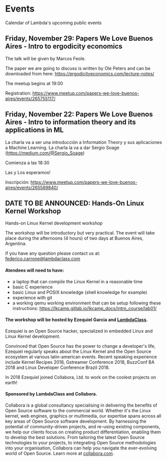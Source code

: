 # Events
Calendar of Lambda's upcoming public events

## Friday, November 29: Papers We Love Buenos Aires - Intro to ergodicity economics

The talk will be given by Marcos Feole.

The paper we are going to discuss is written by Ole Peters and can be downloaded from here: https://ergodicityeconomics.com/lecture-notes/

The meetup begins at 19:00

Registration: https://www.meetup.com/papers-we-love-buenos-aires/events/265755117/

## Friday, November 22: Papers We Love Buenos Aires - Intro to information theory and its applications in ML

La charla va a ser una introducción a Information Theory y sus aplicaciones a Machine Learning. La charla la va a dar Sergio Soage (https://medium.com/@Sergio_Soage)

Comienza a las 18:30

Las y Los esperamos!

Inscripción: https://www.meetup.com/papers-we-love-buenos-aires/events/265589840/

## DATE TO BE ANNOUNCED: Hands-On Linux Kernel Workshop

Hands-on Linux Kernel development workshop

The workshop will be introductory but very practical. The event will take place during the afternoons (4 hours) of two days at Buenos Aires, Argentina. 

If you have any question please contact us at: federico.carrone@lambdaclass.com

#### Atendees will need to have:
- a laptop that can compile the Linux Kernel in a reasonable time
- basic C experience
- basic Linux and POSIX knowledge (shell knowledge for example)
- experience with git
- a working qemu working environment that can be setup following these instructions: https://lkcamp.gitlab.io/lkcamp_docs/intro_course/lab01/

#### The workshop will be hosted by Ezequiel Garcia and [LambdaClass](https://lambdaclass.com/).

Ezequiel is an Open Source hacker, specialized in embedded Linux and
Linux Kernel development.

Convinced that Open Source has the power to change a developer's
life, Ezequiel regularly speaks about the Linux Kernel and the Open
Source ecosystem at various latin-american events. Recent speaking
experience include Kernel Recipes 2018, Gstreamer Conference 2018,
BuzzConf BA 2018 and Linux Developer Conference Brazil 2018.

In 2018 Ezequiel joined Collabora, Ltd. to work on the coolest
projects on earth!

#### Sponsored by LambdaClass and Collabora.

Collabora is a global consultancy specialising in delivering the
benefits of Open Source software to the commercial world. Whether it's
the Linux kernel, web engines, graphics or multimedia, our expertise
spans across all key areas of Open Source software development. By
harnessing the potential of community-driven projects, and re-using
existing components, we help our clients focus on creating product
differentiation, enabling them to develop the best solutions. From
tailoring the latest Open Source technologies to your projects, to
integrating Open Source methodologies into your organisation,
Collabora can help you navigate the ever-evolving world of Open
Source. Learn more at [collabora.com](https://www.collabora.com/).

